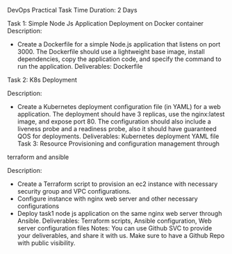 DevOps Practical Task
Time Duration: 2 Days

Task 1: Simple Node Js Application Deployment on Docker container
Description:
- Create a Dockerfile for a simple Node.js application that listens on port 3000. The
Dockerfile should use a lightweight base image, install dependencies, copy the
application code, and specify the command to run the application.
Deliverables: Dockerfile

Task 2: K8s Deployment

Description:
- Create a Kubernetes deployment configuration file (in YAML) for a web
application. The deployment should have 3 replicas, use the nginx:latest
image, and expose port 80. The configuration should also include a liveness
probe and a readiness probe, also it should have guaranteed QOS for
deployments.
Deliverables: Kubernetes deployment YAML file
Task 3: Resource Provisioning and configuration management through

terraform and ansible

Description:
- Create a Terraform script to provision an ec2 instance with necessary security
group and VPC configurations.
- Configure instance with nginx web server and other necessary configurations
- Deploy task1 node js application on the same nginx web server through
Ansible.
Deliverables: Terraform scripts, Ansible configuration, Web server configuration files
Notes: You can use Github SVC to provide your deliverables, and share it with us. Make
sure to have a Github Repo with public visibility.
